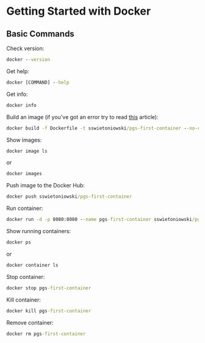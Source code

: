# Getting Started with Docker

## Basic Commands

Check version:

```cmd
docker --version
```

Get help:

```cmd
docker [COMMAND] --help
```

Get info:

```cmd
docker info
```

Build an image (if you've got an error try to read [this](https://www.baeldung.com/ops/docker-build-argument-error) article):

```cmd
docker build -f Dockerfile -t sswietoniowski/pgs-first-container --no-cache .
```

Show images:

```cmd
docker image ls
```

or

```cmd
docker images
```

Push image to the Docker Hub:

```cmd
docker push sswietoniowski/pgs-first-container
```

Run container:

```cmd
docker run -d -p 8080:8080 --name pgs-first-container sswietoniowski/pgs-first-container
```

Show running containers:

```cmd
docker ps
```

or

```cmd
docker container ls
```

Stop container:

```cmd
docker stop pgs-first-container
```

Kill container:

```cmd
docker kill pgs-first-container
```

Remove container:

```cmd
docker rm pgs-first-container
```
